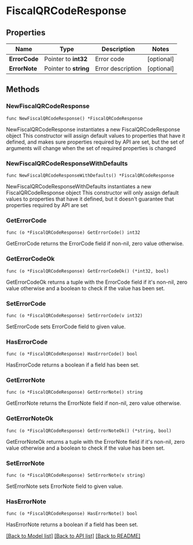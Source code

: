 # FiscalQRCodeResponse

## Properties

Name | Type | Description | Notes
------------ | ------------- | ------------- | -------------
**ErrorCode** | Pointer to **int32** | Error code | [optional] 
**ErrorNote** | Pointer to **string** | Error description | [optional] 

## Methods

### NewFiscalQRCodeResponse

`func NewFiscalQRCodeResponse() *FiscalQRCodeResponse`

NewFiscalQRCodeResponse instantiates a new FiscalQRCodeResponse object
This constructor will assign default values to properties that have it defined,
and makes sure properties required by API are set, but the set of arguments
will change when the set of required properties is changed

### NewFiscalQRCodeResponseWithDefaults

`func NewFiscalQRCodeResponseWithDefaults() *FiscalQRCodeResponse`

NewFiscalQRCodeResponseWithDefaults instantiates a new FiscalQRCodeResponse object
This constructor will only assign default values to properties that have it defined,
but it doesn't guarantee that properties required by API are set

### GetErrorCode

`func (o *FiscalQRCodeResponse) GetErrorCode() int32`

GetErrorCode returns the ErrorCode field if non-nil, zero value otherwise.

### GetErrorCodeOk

`func (o *FiscalQRCodeResponse) GetErrorCodeOk() (*int32, bool)`

GetErrorCodeOk returns a tuple with the ErrorCode field if it's non-nil, zero value otherwise
and a boolean to check if the value has been set.

### SetErrorCode

`func (o *FiscalQRCodeResponse) SetErrorCode(v int32)`

SetErrorCode sets ErrorCode field to given value.

### HasErrorCode

`func (o *FiscalQRCodeResponse) HasErrorCode() bool`

HasErrorCode returns a boolean if a field has been set.

### GetErrorNote

`func (o *FiscalQRCodeResponse) GetErrorNote() string`

GetErrorNote returns the ErrorNote field if non-nil, zero value otherwise.

### GetErrorNoteOk

`func (o *FiscalQRCodeResponse) GetErrorNoteOk() (*string, bool)`

GetErrorNoteOk returns a tuple with the ErrorNote field if it's non-nil, zero value otherwise
and a boolean to check if the value has been set.

### SetErrorNote

`func (o *FiscalQRCodeResponse) SetErrorNote(v string)`

SetErrorNote sets ErrorNote field to given value.

### HasErrorNote

`func (o *FiscalQRCodeResponse) HasErrorNote() bool`

HasErrorNote returns a boolean if a field has been set.


[[Back to Model list]](../README.md#documentation-for-models) [[Back to API list]](../README.md#documentation-for-api-endpoints) [[Back to README]](../README.md)


